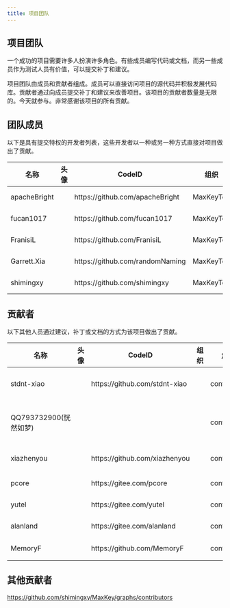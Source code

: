 ```yaml
---
title: 项目团队
---
```

## 项目团队

一个成功的项目需要许多人扮演许多角色。有些成员编写代码或文档，而另一些成员作为测试人员有价值，可以提交补丁和建议。

项目团队由成员和贡献者组成。成员可以直接访问项目的源代码并积极发展代码库。贡献者通过向成员提交补丁和建议来改善项目。该项目的贡献者数量是无限的。今天就参与。非常感谢该项目的所有贡献。

## 团队成员

以下是具有提交特权的开发者列表，这些开发者以一种或另一种方式直接对项目做出了贡献。


<table border="0" class="table table-striped table-bordered ">
	<thead>
		<th>名称</th><th  >头像</th><th>CodeID</th><th>组织</th><th>角色</th><th>时区</th>
	</thead>
	<tbody>
		<tr>
			<td>apacheBright</td>
			<td></td>
			<td>https://github.com/apacheBright</td>
			<td>MaxKeyTop</td>
			<td>PMC Member</td>
			<td>Asia/北京</td>
		</tr>
		<tr>
			<td>fucan1017</td>
			<td></td>
			<td>https://github.com/fucan1017</td>
			<td>MaxKeyTop</td>
			<td>contributor</td>
			<td>Asia/北京</td>
		</tr>
		<tr>
			<td>FranisiL</td>
			<td></td>
			<td>https://github.com/FranisiL</td>
			<td>MaxKeyTop</td>
			<td>PMC Member</td>
			<td>Asia/北京</td>
		</tr>
		<tr>
			<td>Garrett.Xia</td>
			<td></td>
			<td>https://github.com/randomNaming</td>
			<td>MaxKeyTop</td>
			<td>PMC Member</td>
			<td>Asia/北京</td>
		</tr>
		<tr>
			<td>shimingxy</td>
			<td></td>
			<td>https://github.com/shimingxy</td>
			<td>MaxKeyTop</td>
			<td>PMC Chair</td>
			<td>Asia/北京</td>
		</tr>
	</tbody>
</table>


## 贡献者

以下其他人员通过建议，补丁或文档的方式为该项目做出了贡献。
<table border="0" class="table table-striped table-bordered ">
	<thead>
		<th>名称</th><th  >头像</th><th>CodeID</th><th>组织</th><th>角色</th><th>时区</th><th>问题</th>
	</thead>
	<tbody>
		<tr>
			<td>stdnt-xiao</td>
			<td></td>
			<td>https://github.com/stdnt-xiao</td>
			<td></td>
			<td>contributor</td>
			<td>Asia/北京</td>
			<td>Docker和docker-compose部署的优化</td>
		</tr>
		<tr>
			<td>QQ793732900(恍然如梦)</td>
			<td></td>
			<td></td>
			<td></td>
			<td>contributor</td>
			<td>Asia/北京</td>
			<td>解决Maxkey在Chrome “您的连接不是私密连接” 问题</td>
		</tr>
		<tr>
			<td>xiazhenyou</td>
			<td></td>
			<td>https://github.com/xiazhenyou</td>
			<td></td>
			<td>contributor</td>
			<td>Asia/北京</td>
			<td>MaxKey-SpringBoot4CAS-demo</td>
		</tr>
		<tr>
			<td>pcore</td>
			<td></td>
			<td>https://gitee.com/pcore</td>
			<td></td>
			<td>contributor</td>
			<td>Asia/北京</td>
			<td>一键登录</td>
		</tr>
		<tr>
			<td>yutel</td>
			<td></td>
			<td>https://gitee.com/yutel</td>
			<td></td>
			<td>contributor</td>
			<td>Asia/北京</td>
			<td>退出功能优化</td>
		</tr>
		<tr>
			<td>alanland</td>
			<td></td>
			<td>https://gitee.com/alanland</td>
			<td></td>
			<td>contributor</td>
			<td>Asia/北京</td>
			<td>Docker支持</td>
		</tr>
		<tr>
			<td>MemoryF</td>
			<td></td>
			<td>https://github.com/MemoryF</td>
			<td></td>
			<td>contributor</td>
			<td>Asia/北京</td>
			<td>前后端分离注销问题</td>
		</tr>
	</tbody>
</table>

## 其他贡献者

https://github.com/shimingxy/MaxKey/graphs/contributors
